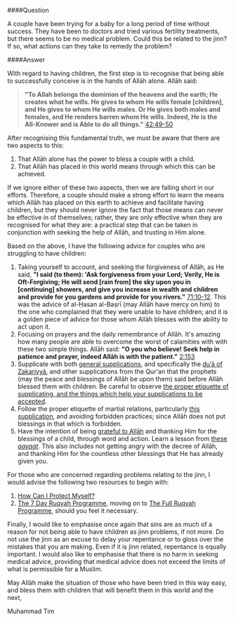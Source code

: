 [published: true]:/
[date: 2015-08-22]:/
[title: Trying for a Baby Without Success]:/

####Question

A couple have been trying for a baby for a long period of time without success. They have been to doctors and tried various fertility treatments, but there seems to be no medical problem. Could this be related to the jinn? If so, what actions can they take to remedy the problem?

####Answer

With regard to having children, the first step is to recognise that being able to successfully conceive is in the hands of Allāh alone. Allāh said:

> **"To Allah belongs the dominion of the heavens and the earth; He creates what he wills. He gives to whom He wills female [children], and He gives to whom He wills males. Or He gives both males and females, and He renders barren whom He wills. Indeed, He is the All-Knower and is Able to do all things."** [42:49-50](http://quran.com/42/49-50)

After recognising this fundamental truth, we must be aware that there are two aspects to this:

1. That Allāh alone has the power to bless a couple with a child.
2. That Allāh has placed in this world means through which this can be achieved.

If we ignore either of these two aspects, then we are falling short in our efforts. Therefore, a couple should make a strong effort to learn the means which Allāh has placed on this earth to achieve and facilitate having children, but they should never ignore the fact that those means can never be effective in of themselves; rather, they are only effective when they are recognised for what they are: a practical step that can be taken in conjunction with seeking the help of Allāh, and trusting in Him alone.

Based on the above, I have the following advice for couples who are struggling to have children:

1. Taking yourself to account, and seeking the forgiveness of Allāh, as He said, **"I said (to them): 'Ask forgiveness from your Lord; Verily, He is Oft-Forgiving; He will send [rain from] the sky upon you in [continuing] showers, and give you increase in wealth and children and provide for you gardens and provide for you rivers."** [71:10-12](http://quran.com/71/10-12). This was the advice of al-Ḥasan al-Baṣrī (may Allāh have mercy on him) to the one who complained that they were unable to have children; and it is a golden piece of advice for those whom Allāh blesses with the ability to act upon it.
2. Focusing on prayers and the daily remembrance of Allāh. It's amazing how many people are able to overcome the worst of calamities with with these two simple things. Allāh said: **"O you who believe! Seek help in patience and prayer, indeed Allāh is with the patient."** [2:153](http://quran.com/2/153)
3. Supplicate with both [general supplications](http://duas.com), and specifically the [du‘ā of Zakariyyā](http://duas.com/dua/479/dua-from-the-quran-19), and other supplications from the Qur'an that the prophets (may the peace and blessings of Allāh be upon them) said before Allāh blessed them with children. Be careful to observe [the proper etiquette of supplicating, and the things which help your supplications to be accepted](http://duas.com/tips.php).
4. Follow the proper etiquette of martial relations, particularly [this supplication](http://duas.com/dua/332/dua-before-sexual-intercourse), and avoiding forbidden practices; since Allāh does not put blessings in that which is forbidden.
5. Have the intention of being [grateful to Allāh](http://quran.com/14/7) and thanking Him for the blessings of a child, through word and action. Learn a lesson from [these *aayaat*](http://quran.com/7/189-190). This also includes not getting angry with the decree of Allāh, and thanking Him for the countless other blessings that He has already given you.

For those who are concerned regarding problems relating to the jinn, I would advise the following two resources to begin with:

1. [How Can I Protect Myself?](/posts/how-can-i-protect-myself)
2. [The 7 Day Ruqyah Programme](/7dayrd), moving on to [The Full Ruqyah Programme](/programme), should you feel it necessary.

Finally, I would like to emphasise once again that sins are as much of a reason for not being able to have children as jinn problems, if not more. Do not use the jinn as an excuse to delay your repentance or to gloss over the mistakes that you are making. Even if it is jinn related, repentance is equally important. I would also like to emphasise that there is no harm in seeking medical advice, providing that medical advice does not exceed the limits of what is permissible for a Muslim.

May Allāh make the situation of those who have been tried in this way easy, and bless them with children that will benefit them in this world and the next,

Muhammad Tim
